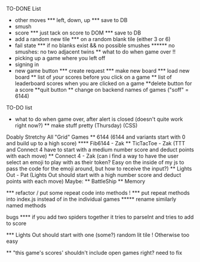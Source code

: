 TO-DONE List
* other moves
*** left, down, up
*** save to DB
* smush
* score
*** just tack on score to DOM
*** save to DB
* add a random new tile
*** on a random blank tile (either 3 or 6)
* fail state
*** if no blanks exist && no possible smushes
****** no smushes: no two adjacent twins
** what to do when game over !!
* picking up a game where you left off
* signing in
* new game button
*** create request
*** make new board
*** load new board
** list of *your* scores before you click on a game
** list of leaderboard scores when you are clicked on a game
**delete button for a score
**quit button
** change on backend names of games ("soff" = 6144)

TO-DO list
* what to do when game over, after alert is closed (doesn't quite work right now?) 
** make stuff pretty (Thursday) (CSS)


Doably Stretchy
All "Grid" Games
** 6144                 (6144 and variants start with 0 and build up to a high score)
**** Fib6144 - Zak
** TicTacToe - Zak     (TTT and Connect 4 have to start with a medium number score and deduct points with each move)
** Connect 4 - Zak              (can i find a way to have the user select an emoji to play with as their token? 
                                    Easy on the inside of my js to pass the code for the emoji around, but how to receive the input?)
** Lights Out - Pat     (Lights Out should start with a high number score and deduct points with each move)
Maybe:
** BattleShip
** Memory


*** refactor / put some repeat code into methods !
*** put repeat methods into index.js instead of in the individual games
***** rename similarly named methods

bugs
**** if you add two spiders together it tries to parseInt and tries to add to score

*** Lights Out should start with one (some?) random lit tile ! Otherwise too easy

** "this game's scores' shouldn't include open games right? need to fix